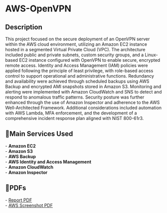 # AWS-OpenVPN

<h2>Description</h2>
This project focused on the secure deployment of an OpenVPN server within the AWS cloud environment, utilizing an Amazon EC2 instance hosted in a segmented Virtual Private Cloud (VPC). The architecture included public and private subnets, custom security groups, and a Linux-based EC2 instance configured with OpenVPN to enable secure, encrypted remote access. Identity and Access Management (IAM) policies were applied following the principle of least privilege, with role-based access control to support operational and administrative functions. Redundancy and availability were achieved through scheduled backups using AWS Backup and encrypted AMI snapshots stored in Amazon S3. Monitoring and alerting were implemented with Amazon CloudWatch and SNS to detect and respond to anomalous traffic patterns. Security posture was further enhanced through the use of Amazon Inspector and adherence to the AWS Well-Architected Framework. Additional considerations included automation with AWS Lambda, MFA enforcement, and the development of a comprehensive incident response plan aligned with NIST 800-61r3.
<br />

<h2>🔧Main Services Used</h2>
- <b>Amazon EC2</b>
<br />
- <b>Amazon S3</b>
<br />
- <b>AWS Backup</b>
<br />
- <b>AWS Identity and Access Management</b>
<br />
- <b>Amazon CloudWatch</b>
<br />
- <b>Amazon Inspector</b>

<h2>📄PDFs</h2>
- <a href="pdf/MIS420-AWSProjectReport-LucaPasto.pdf" target="_blank">Report PDF</a>
</br>
- <a href="pdf/MIS420-AWSProjectScreenshots-LucaPasto.pdf" target="_blank">AWS Screenshot PDF</a>
